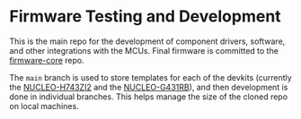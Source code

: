 # Firmware Testing and Development

This is the main repo for the development of component drivers, software, and other integrations with the MCUs. Final firmware is committed to the [firmware-core](https://github.com/spacesys-finch/firmware-core) repo.

The `main` branch is used to store templates for each of the devkits (currently the [NUCLEO-H743ZI2](NUCLEO-H743ZI2-template/) and the [NUCLEO-G431RB](NUCLEO-G431RB-template/)), and then development is done in individual branches. This helps manage the size of the cloned repo on local machines.
